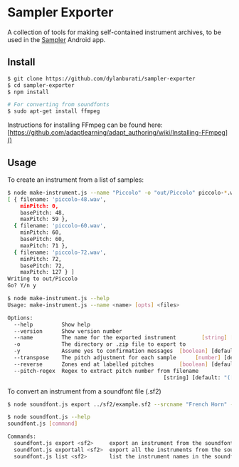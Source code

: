 # Sampler Exporter

A collection of tools for making self-contained instrument archives, to be used in the
[Sampler](https://github.com/dylanburati/Sampler) Android app.

## Install

```bash
$ git clone https://github.com/dylanburati/sampler-exporter
$ cd sampler-exporter
$ npm install

# For converting from soundfonts
$ sudo apt-get install ffmpeg
```

Instructions for installing FFmpeg can be found here: [https://github.com/adaptlearning/adapt_authoring/wiki/Installing-FFmpeg]()

## Usage

To create an instrument from a list of samples:

```bash
$ node make-instrument.js --name "Piccolo" -o "out/Piccolo" piccolo-*.wav
[ { filename: 'piccolo-48.wav',
    minPitch: 0,
    basePitch: 48,
    maxPitch: 59 },
  { filename: 'piccolo-60.wav',
    minPitch: 60,
    basePitch: 60,
    maxPitch: 71 },
  { filename: 'piccolo-72.wav',
    minPitch: 72,
    basePitch: 72,
    maxPitch: 127 } ]
Writing to out/Piccolo
Go? Y/n y

$ node make-instrument.js --help
Usage: make-instrument.js --name <name> [opts] <files>

Options:
  --help         Show help                                             [boolean]
  --version      Show version number                                   [boolean]
  --name         The name for the exported instrument        [string] [required]
  -o             The directory or .zip file to export to                [string]
  -y             Assume yes to confirmation messages  [boolean] [default: false]
  --transpose    The pitch adjustment for each sample      [number] [default: 0]
  --reverse      Zones end at labelled pitches        [boolean] [default: false]
  --pitch-regex  Regex to extract pitch number from filename
                                                 [string] [default: "([0-9]+)$"]
```

To convert an instrument from a soundfont file (.sf2)

```bash
$ node soundfont.js export ../sf2/example.sf2 --srcname "French Horn" --destname "Cor Français" -o "out/CorFrancais"

$ node soundfont.js --help
soundfont.js [command]

Commands:
  soundfont.js export <sf2>     export an instrument from the soundfont
  soundfont.js exportall <sf2>  export all the instruments from the soundfont
  soundfont.js list <sf2>       list the instrument names in the soundfont
```